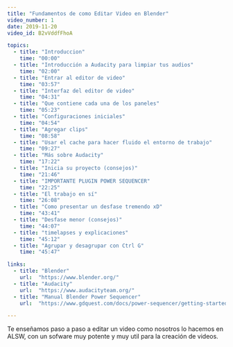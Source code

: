 ```yaml
---
title: "Fundamentos de como Editar Video en Blender"
video_number: 1
date: 2019-11-20
video_id: B2vVddfFhoA

topics:
  - title: "Introduccion"
    time: "00:00"
  - title: "Introducción a Audacity para limpiar tus audios"
    time: "02:00"
  - title: "Entrar al editor de video"
    time: "03:57"
  - title: "Interfaz del editor de video"
    time: "04:31"
  - title: "Que contiene cada una de los paneles"
    time: "05:23"
  - title: "Configuraciones iniciales"
    time: "04:54"
  - title: "Agregar clips"
    time: "08:58"
  - title: "Usar el cache para hacer fluido el entorno de trabajo"
    time: "09:27"
  - title: "Más sobre Audacity"
    time: "17:22"
  - title: "Inicia su proyecto (consejos)"
    time: "21:46"
  - title: "IMPORTANTE PLUGIN POWER SEQUENCER"
    time: "22:25"
  - title: "El trabajo en sí"
    time: "26:08"
  - title: "Como presentar un desfase tremendo xD"
    time: "43:41"
  - title: "Desfase menor (consejos)"
    time: "44:07"
  - title: "timelapses y explicaciones"
    time: "45:12"
  - title: "Agrupar y desagrupar con Ctrl G"
    time: "45:47"

links:
  - title: "Blender"
    url:  "https://www.blender.org/"
  - title: "Audacity"
    url:  "https://www.audacityteam.org/"
  - title: "Manual Blender Power Sequencer"
    url:  "https://www.gdquest.com/docs/power-sequencer/getting-started/"

---
```


Te enseñamos paso a paso a editar un video como nosotros lo hacemos en ALSW, con un sofware muy potente y muy util para la creación de videos.
